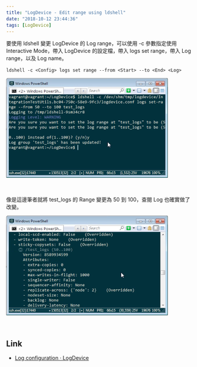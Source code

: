 ```yaml
---
title: "LogDevice - Edit range using ldshell"
date: "2018-10-12 23:44:36"
tags: [LogDevice]
---
```



要使用 ldshell 變更 LogDevice 的 Log range，可以使用 -c 參數指定使用 Interactive Mode，帶入 LogDevice 的設定檔，帶入 logs set range，帶入 Log range，以及 Log name。  

<!-- More -->

    ldshell -c <Config> logs set range --from <Start> --to <End> <Log>

![1.png](1.png)

<br/>


像是這邊筆者就將 test_logs 的 Range 變更為 50 到 100，查閱 Log 也確實做了改變。  

![2.png](2.png)

<br/>


Link
----
* [Log configuration · LogDevice](https://logdevice.io/docs/Logs.html)
